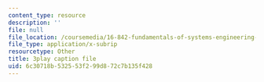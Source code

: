 ```yaml
---
content_type: resource
description: ''
file: null
file_location: /coursemedia/16-842-fundamentals-of-systems-engineering-fall-2015/6c30718b532553f299d872c7b135f428_CTVFDb44ses.vtt
file_type: application/x-subrip
resourcetype: Other
title: 3play caption file
uid: 6c30718b-5325-53f2-99d8-72c7b135f428
---
```

